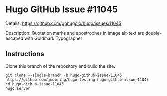# Hugo GitHub Issue #11045

Details: <https://github.com/gohugoio/hugo/issues/11045>

Description: Quotation marks and apostrophes in image alt-text are double-escaped with Goldmark Typographer

## Instructions

Clone this branch of the repository and build the site.

```text
git clone --single-branch -b hugo-github-issue-11045 https://github.com/jmooring/hugo-testing hugo-github-issue-11045
cd hugo-github-issue-11045
hugo server
```
